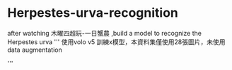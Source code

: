 # Herpestes-urva-recognition
after watching 木曜四超玩-一日蟹農 ,build a model to recognize the Herpestes urva
'''
使用volo v5 訓練x模型，本資料集僅使用28張圖片，未使用data augmentation

'''
